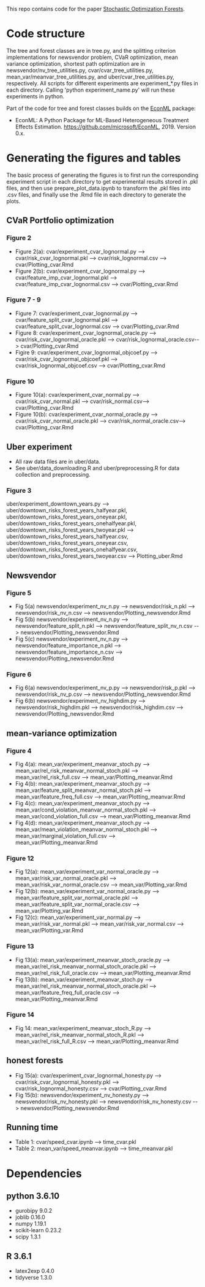 This repo contains code for the paper [Stochastic Optimization Forests](https://arxiv.org/abs/2008.07473). 


# Code structure 
The tree and forest classes are in tree.py, and the splitting criterion implementations for newsvendor problem, CVaR optimization, mean variance optimization, shortest path optimization are in newsvendor/nv_tree_utilities.py, cvar/cvar_tree_utilities.py, mean_var/meanvar_tree_utilities.py, and uber/cvar_tree_utilities.py, respectively. All scripts for different experiments are experiment_*.py files in each directory. Calling 'python experiment_name.py' will run these experiments in python. 

Part of the code for tree and forest classes builds on the [EconML](https://github.com/microsoft/EconML) package: 
- EconML: A Python Package for ML-Based Heterogeneous Treatment Effects Estimation. https://github.com/microsoft/EconML, 2019. Version 0.x.


# Generating the figures and tables
The basic process of generating the figures is to first run the corresponding experiment script in each directory to get experimental results stored in .pkl files, and then use prepare_plot_data.ipynb to transform the .pkl files into .csv files, and finally use the .Rmd file in each directory to generate the plots. 

## CVaR Portfolio optimization 
### Figure 2
- Figure 2(a): cvar/experiment_cvar_lognormal.py --> cvar/risk_cvar_lognormal.pkl -->  cvar/risk_lognormal.csv --> cvar/Plotting_cvar.Rmd
- Figure 2(b): cvar/experiment_cvar_lognormal.py --> cvar/feature_imp_cvar_lognormal.pkl -->
cvar/feature_imp_cvar_lognormal.csv --> cvar/Plotting_cvar.Rmd

### Figure 7 - 9
- Figure 7: cvar/experiment_cvar_lognormal.py --> cvar/feature_split_cvar_lognormal.pkl --> cvar/feature_split_cvar_lognormal.csv --> cvar/Plotting_cvar.Rmd
- Figure 8: cvar/experiment_cvar_lognormal_oracle.py --> cvar/risk_cvar_lognormal_oracle.pkl --> cvar/risk_lognormal_oracle.csv--> cvar/Plotting_cvar.Rmd
- Figire 9: cvar/experiment_cvar_lognormal_objcoef.py --> cvar/risk_cvar_lognormal_objcoef.pkl --> cvar/risk_lognormal_objcoef.csv --> cvar/Plotting_cvar.Rmd

### Figure 10 
- Figure 10(a): cvar/experiment_cvar_normal.py --> cvar/risk_cvar_normal.pkl --> cvar/risk_normal.csv--> cvar/Plotting_cvar.Rmd
- Figure 10(b): cvar/experiment_cvar_normal_oracle.py --> cvar/risk_cvar_normal_oracle.pkl --> cvar/risk_normal_oracle.csv--> cvar/Plotting_cvar.Rmd

## Uber experiment 
- All raw data files are in uber/data. 
- See uber/data_downloading.R and uber/preprocessing.R for data collection and preprocessing.

### Figure 3
uber/experiment_downtown_years.py --> uber/downtown_risks_forest_years_halfyear.pkl,  uber/downtown_risks_forest_years_oneyear.pkl, uber/downtown_risks_forest_years_onehalfyear.pkl, uber/downtown_risks_forest_years_twoyear.pkl --> uber/downtown_risks_forest_years_halfyear.csv,  uber/downtown_risks_forest_years_oneyear.csv, uber/downtown_risks_forest_years_onehalfyear.csv, uber/downtown_risks_forest_years_twoyear.csv --> 
Plotting_uber.Rmd
  

## Newsvendor 
### Figure 5
- Fig 5(a) newsvendor/experiment_nv_n.py --> newsvendor/risk_n.pkl -->  newsvendor/risk_nv_n.csv --> newsvendor/Plotting_newsvendor.Rmd
- Fig 5(b) newsvendor/experiment_nv_n.py --> newsvendor/feature_split_n.pkl -->  newsvendor/feature_split_nv_n.csv --> newsvendor/Plotting_newsvendor.Rmd
- Fig 5(c) newsvendor/experiment_nv_n.py --> newsvendor/feature_importance_n.pkl -->  newsvendor/feature_importance_n.csv --> newsvendor/Plotting_newsvendor.Rmd

### Figure 6
- Fig 6(a) newsvendor/experiment_nv_p.py --> newsvendor/risk_p.pkl --> newsvendor/risk_nv_p.csv --> newsvendor/Plotting_newsvendor.Rmd
- Fig 6(b) newsvendor/experiment_nv_highdim.py --> newsvendor/risk_highdim.pkl -->  newsvendor/risk_highdim.csv --> newsvendor/Plotting_newsvendor.Rmd

## mean-variance optimization
### Figure 4
- Fig 4(a): mean_var/experiment_meanvar_stoch.py --> mean_var/rel_risk_meanvar_normal_stoch.pkl -->  mean_var/rel_risk_full.csv --> mean_var/Plotting_meanvar.Rmd
- Fig 4(b): mean_var/experiment_meanvar_stoch.py --> mean_var/feature_split_meanvar_normal_stoch.pkl --> mean_var/feature_freq_full.csv --> mean_var/Plotting_meanvar.Rmd
- Fig 4(c): mean_var/experiment_meanvar_stoch.py --> mean_var/cond_violation_meanvar_normal_stoch.pkl --> mean_var/cond_violation_full.csv --> mean_var/Plotting_meanvar.Rmd
- Fig 4(d): mean_var/experiment_meanvar_stoch.py --> mean_var/mean_violation_meanvar_normal_stoch.pkl --> mean_var/marginal_violation_full.csv --> mean_var/Plotting_meanvar.Rmd

### Figure 12
- Fig 12(a): mean_var/experiment_var_normal_oracle.py --> mean_var/risk_var_normal_oracle.pkl --> mean_var/risk_var_normal_oracle.csv --> mean_var/Plotting_var.Rmd
- Fig 12(b): mean_var/experiment_var_normal_oracle.py --> mean_var/feature_split_var_normal_oracle.pkl --> mean_var/feature_split_var_normal_oracle.csv --> mean_var/Plotting_var.Rmd
- Fig 12(c): mean_var/experiment_var_normal.py --> mean_var/risk_var_normal.pkl --> mean_var/risk_var_normal.csv --> mean_var/Plotting_var.Rmd

### Figure 13
- Fig 13(a): mean_var/experiment_meanvar_stoch_oracle.py --> mean_var/rel_risk_meanvar_normal_stoch_oracle.pkl -->  mean_var/rel_risk_full_oracle.csv --> mean_var/Plotting_meanvar.Rmd
- Fig 13(b): mean_var/experiment_meanvar_stoch.py --> mean_var/rel_risk_meanvar_normal_stoch_oracle.pkl --> mean_var/feature_freq_full_oracle.csv --> mean_var/Plotting_meanvar.Rmd

### Figure 14
- Fig 14: mean_var/experiment_meanvar_stoch_R.py --> mean_var/rel_risk_meanvar_normal_stoch_R.pkl -->  mean_var/rel_risk_full_R.csv --> mean_var/Plotting_meanvar.Rmd

## honest forests
- Fig 15(a): cvar/experiment_cvar_lognormal_honesty.py --> cvar/risk_cvar_lognormal_honesty.pkl --> cvar/risk_lognormal_honesty.csv --> cvar/Plotting_cvar.Rmd
- Fig 15(b): newsvendor/experiment_nv_honesty.py --> newsvendor/risk_nv_honesty.pkl --> newsvendor/risk_nv_honesty.csv --> newsvendor/Plotting_newsvendor.Rmd

## Running time 
- Table 1: cvar/speed_cvar.ipynb --> time_cvar.pkl
- Table 2: mean_var/speed_meanvar.ipynb --> time_meanvar.pkl

# Dependencies
## python 3.6.10
- gurobipy                  9.0.2
- joblib                    0.16.0
- numpy                     1.19.1
- scikit-learn              0.23.2
- scipy                     1.3.1
## R 3.6.1
- latex2exp 0.4.0
- tidyverse 1.3.0

